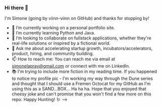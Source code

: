### Hi there 👋

I'm Simone (going by viinn-viinn on GitHub) and thanks for stopping by! 

- 🔭 I’m currently working on a personal portfolio site. 
- 🌱 I’m currently learning Python and Java. 
- 👯 I’m looking to collaborate on fullstack applications, whether they're real-life solutions or inspired by a fictional world. 
- 💬 Ask me about accelerating startup growth, incubators/accelerators, product, hiring, and community building.
- 📫 How to reach me: You can reach me via email at simonelapray@gmail.com or connect with me on LinkedIn.
- 📚 I'm trying to include more fiction in my reading time. If you happened to notice my profile pic - I'm working my way through the Dune series and thought that I should use a Fremen Octocat for my GitHub as I'm using this as a SAND...BOX... Ha ha ha. Hope that you enjoyed that cheesy joke and can't promise that you won't find a few more on this repo. Happy Hunting! 🪱
-->
